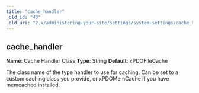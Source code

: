 ```yaml
---
title: "cache_handler"
_old_id: "43"
_old_uri: "2.x/administering-your-site/settings/system-settings/cache_handler"
---
```


## cache\_handler

**Name**: Cache Handler Class
**Type**: String
**Default**: xPDOFileCache

The class name of the type handler to use for caching. Can be set to a custom caching class you provide, or xPDOMemCache if you have memcached installed.